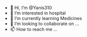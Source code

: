 - 👋 Hi, I’m @Yanis310
- 👀 I’m interested in hospital
- 🌱 I’m currently learning Medicines
- 💞️ I’m looking to collaborate on ...
- 📫 How to reach me ...

<!---
Yanis310/Yanis310 is a ✨ special ✨ repository because its `README.md` (this file) appears on your GitHub profile.
You can click the Preview link to take a look at your changes.
--->
